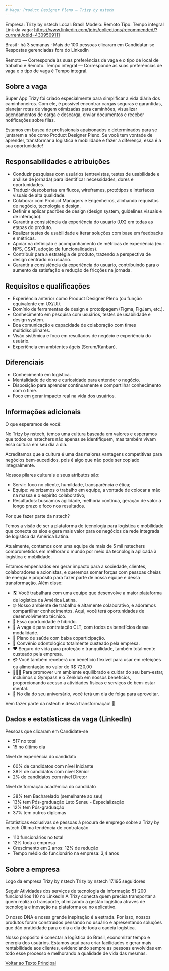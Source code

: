 ```yaml
---
# Vaga: Product Designer Pleno — Trizy by nstech
---
```


Empresa: Trizy by nstech
Local: Brasil
Modelo: Remoto
Tipo: Tempo integral
Link da vaga: https://www.linkedin.com/jobs/collections/recommended/?currentJobId=4309509111

Brasil · há 3 semanas · Mais de 100 pessoas clicaram em Candidatar-se
Respostas gerenciadas fora do LinkedIn

Remoto — Corresponde às suas preferências de vaga e o tipo de local de trabalho é Remoto.
Tempo integral — Corresponde às suas preferências de vaga e o tipo de vaga é Tempo integral.

## Sobre a vaga
Super App Trizy foi criado especialmente para simplificar a vida diária dos caminhoneiros. Com ele, é possível encontrar cargas seguras e garantidas, planejar rotas de viagem otimizadas para caminhões, visualizar agendamentos de carga e descarga, enviar documentos e receber notificações sobre filas.

Estamos em busca de profissionais apaixonados e determinados para se juntarem a nós como Product Designer Pleno. Se você tem vontade de aprender, transformar a logística e mobilidade e fazer a diferença, essa é a sua oportunidade!

## Responsabilidades e atribuições
- Conduzir pesquisas com usuários (entrevistas, testes de usabilidade e análise de jornada) para identificar necessidades, dores e oportunidades.
- Traduzir descobertas em fluxos, wireframes, protótipos e interfaces visuais de alta qualidade.
- Colaborar com Product Managers e Engenheiros, alinhando requisitos de negócio, tecnologia e design.
- Definir e aplicar padrões de design (design system, guidelines visuais e de interação).
- Garantir a consistência da experiência do usuário (UX) em todas as etapas do produto.
- Realizar testes de usabilidade e iterar soluções com base em feedbacks e métricas.
- Apoiar na definição e acompanhamento de métricas de experiência (ex.: NPS, CSAT, adoção de funcionalidades).
- Contribuir para a estratégia de produto, trazendo a perspectiva de design centrado no usuário.
- Garantir a consistência da experiência do usuário, contribuindo para o aumento da satisfação e redução de fricções na jornada.

## Requisitos e qualificações
- Experiência anterior como Product Designer Pleno (ou função equivalente em UX/UI).
- Domínio de ferramentas de design e prototipagem (Figma, FigJam, etc.).
- Conhecimento em pesquisa com usuários, testes de usabilidade e design system.
- Boa comunicação e capacidade de colaboração com times multidisciplinares.
- Visão sistêmica e foco em resultados de negócio e experiência do usuário.
- Experiência em ambientes ágeis (Scrum/Kanban).

## Diferenciais
- Conhecimento em logística.
- Mentalidade de dono e curiosidade para entender o negócio.
- Disposição para aprender continuamente e compartilhar conhecimento com o time.
- Foco em gerar impacto real na vida dos usuários.

## Informações adicionais
O que esperamos de você:

No Trizy by nstech, temos uma cultura baseada em valores e esperamos que todos os nstechers não apenas se identifiquem, mas também vivam essa cultura em seu dia a dia.

Acreditamos que a cultura é uma das maiores vantagens competitivas para negócios bem-sucedidos, pois é algo que não pode ser copiado integralmente.

Nossos pilares culturais e seus atributos são:
- Servir: foco no cliente, humildade, transparência e ética;
- Equipe: valorizamos o trabalho em equipe, a vontade de colocar a mão na massa e o espírito colaborativo;
- Resultados: buscamos agilidade, melhoria contínua, geração de valor a longo prazo e foco nos resultados.

Por que fazer parte da nstech?

Temos a visão de ser a plataforma de tecnologia para logística e mobilidade que conecta os elos e gera mais valor para os negócios da rede integrada de logística da América Latina.

Atualmente, contamos com uma equipe de mais de 5 mil nstechers comprometidos em melhorar o mundo por meio da tecnologia aplicada à logística e mobilidade.

Estamos empenhados em gerar impacto para a sociedade, clientes, colaboradores e acionistas, e queremos somar forças com pessoas cheias de energia e propósito para fazer parte de nossa equipe e dessa transformação. Além disso:
- 🌎 Você trabalhará com uma equipe que desenvolve a maior plataforma de logística da América Latina.
- 🤓 Nosso ambiente de trabalho é altamente colaborativo, e adoramos compartilhar conhecimentos. Aqui, você terá oportunidades de desenvolvimento técnico.
- 📍 Essa oportunidade é hibrido.
- 🪪 A vaga é para contratação CLT, com todos os benefícios dessa modalidade.
- 💚 Plano de saúde com baixa coparticipação.
- 🦷 Convênio odontológico totalmente custeado pela empresa.
- ❤️ Seguro de vida para proteção e tranquilidade, também totalmente custeado pela empresa.
- 💳 Você também receberá um benefício flexível para usar em refeições ou alimentação no valor de R$ 720,00
- 💆🏋️‍♂️ Para promover um ambiente equilibrado e cuidar do seu bem-estar, incluímos o Gympass e o Zenklub em nossos benefícios, proporcionando acesso a atividades físicas e serviços de bem-estar mental.
- 🥳 No dia do seu aniversário, você terá um dia de folga para aproveitar.

Vem fazer parte da nstech e dessa transformação! 🚀

## Dados e estatísticas da vaga (LinkedIn)
Pessoas que clicaram em Candidate-se
- 517 no total
- 15 no último dia

Nível de experiência do candidato
- 60% de candidatos com nível Iniciante
- 38% de candidatos com nível Sênior
- 2% de candidatos com nível Diretor

Nível de formação acadêmica do candidato
- 38% tem Bacharelado (semelhante ao seu)
- 13% tem Pós-graduação Lato Sensu - Especialização
- 12% tem Pós-graduação
- 37% tem outros diplomas

Estatísticas exclusivas de pessoas à procura de emprego sobre a Trizy by nstech
Última tendência de contratação
- 110 funcionários no total
- 12% toda a empresa
- Crescimento em 2 anos: 12% de redução
- Tempo médio do funcionário na empresa: 3,4 anos

## Sobre a empresa
Logo da empresa Trizy by nstech
Trizy by nstech
17.195 seguidores

Seguir
Atividades dos serviços de tecnologia da informação 51-200 funcionários 110 no LinkedIn
A Trizy conecta quem precisa transportar a quem realiza o transporte, otimizando a gestão logística através de tecnologia e inovação na plataforma ou no aplicativo.

O nosso DNA e nossa grande inspiração é a estrada. Por isso, nossos produtos foram construídos pensando no usuário e apresentando soluções que dão praticidade para o dia a dia de toda a cadeia logística.

Nosso propósito é conectar a logística do Brasil, economizar tempo e energia dos usuários. Estamos aqui para criar facilidades e gerar mais rentabilidade aos clientes, evidenciando sempre as pessoas envolvidas em todo esse processo e melhorando a qualidade de vida das mesmas.

[Voltar ao Texto Principal](../index.md)
